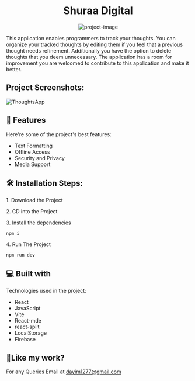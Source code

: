 <h1 align="center" id="title">Shuraa Digital</h1>

<p align="center"><img src="https://socialify.git.ci/syedDayim/Notes-App/image?description=1&amp;descriptionEditable=&amp;font=Source%20Code%20Pro&amp;language=1&amp;name=1&amp;owner=1&amp;pattern=Circuit%20Board&amp;theme=Light" alt="project-image"></p>

<p id="description">This application enables programmers to track your thoughts. You can organize your tracked thoughts by editing them if you feel that a previous thought needs refinement. Additionally you have the option to delete thoughts that you deem unnecessary. The application has a room for improvement you are welcomed to contribute to this application and make it better.</p>

<h2>Project Screenshots:</h2>

![ThoughtsApp](https://github.com/syedDayim/Notes-App/assets/90561337/ad7f353a-63ad-4ede-a24f-ffd9e15f610f)

  
  
<h2>🧐 Features</h2>

Here're some of the project's best features:

*   Text Formatting
*   Offline Access
*   Security and Privacy
*   Media Support

<h2>🛠️ Installation Steps:</h2>

<p>1. Download the Project</p>

<p>2. CD into the Project</p>

<p>3. Install the dependencies</p>

```
npm i
```

<p>4. Run The Project</p>

```
npm run dev
```

  
  
<h2>💻 Built with</h2>

Technologies used in the project:

*   React
*   JavaScript
*   Vite
*   React-mde
*   react-split
*   LocalStorage
*   Firebase

<h2>💖Like my work?</h2>

For any Queries Email at dayim1277@gmail.com
